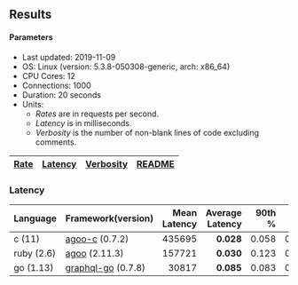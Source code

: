 ## Results

<!-- Result from here -->

#### Parameters
- Last updated: 2019-11-09
- OS: Linux (version: 5.3.8-050308-generic, arch: x86_64)
- CPU Cores: 12
- Connections: 1000
- Duration: 20 seconds
- Units:
  - _Rates_ are in requests per second.
  - _Latency_ is in milliseconds.
  - _Verbosity_ is the number of non-blank lines of code excluding comments.

| [Rate](rates.md) | [Latency](latency.md) | [Verbosity](verbosity.md) | [README](README.md) |
| ---------------- | --------------------- | ------------------------- | ------------------- |

### Latency
| Language | Framework(version) | Mean Latency | Average Latency | 90th % | 99th % | Std Dev | Rate | Verbosity |
| -------- | ------------------ | ------------:| ---------------:| ------:| ------:| -------:| ----:| ---------:|
| c (11) | [agoo-c](github.com/ohler55/agoo-c) (0.7.2) | 435695 | **0.028** | 0.058 | 0.175 | 0.184 | 0.08 | 320 |
| ruby (2.6) | [agoo](github.com/ohler55/agoo) (2.11.3) | 157721 | **0.030** | 0.123 | 0.196 | 1.159 | 0.30 | 98 |
| go (1.13) | [graphql-go](https://github.com/graphql-go/graphql) (0.7.8) | 30817 | **0.085** | 0.083 | 0.091 | 0.107 | 0.02 | 385 |
<!-- Result till here -->
